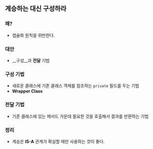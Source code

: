 ## 계승하는 대신 구성하라

### 왜?

- 캡슐화 원칙을 위반한다.

### 대안

- __구성__과 __전달__ 기법

### 구성 기법

- 새로운 클래스에 기존 클래스 객체를 참조하는 `private` 필드를 두는 기법
- __Wrapper Class__

### 전달 기법

- 기존 클래스에 있는 메서드 가운데 필요한 것을 호출해서 결과를 반환하는 기법

### 정리

- 계승은 __IS-A__ 관계가 확실할 때만 사용하는 것이 좋다.